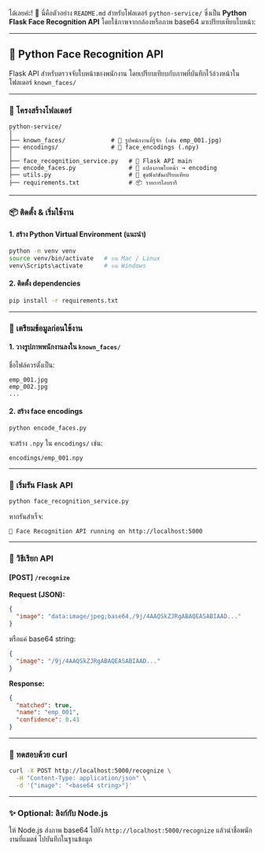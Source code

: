 ได้เลยค่ะ! 🎯 นี่คือตัวอย่าง `README.md` สำหรับโฟลเดอร์ `python-service/` ซึ่งเป็น **Python Flask Face Recognition API** โดยใช้ภาพจากกล้องหรือภาพ base64 มาเปรียบเทียบใบหน้า:

---

## 🐍 Python Face Recognition API

Flask API สำหรับตรวจจับใบหน้าของพนักงาน โดยเปรียบเทียบกับภาพที่บันทึกไว้ล่วงหน้าในโฟลเดอร์ `known_faces/`

---

### 📁 โครงสร้างโฟลเดอร์

```
python-service/
│
├── known_faces/             # 📸 รูปพนักงานที่รู้จัก (เช่น emp_001.jpg)
├── encodings/               # 💾 face_encodings (.npy)
│
├── face_recognition_service.py   # 🔁 Flask API main
├── encode_faces.py               # 🧠 แปลงภาพใบหน้า → encoding
├── utils.py                      # 🧩 ชุดฟังก์ชันเปรียบเทียบ
├── requirements.txt              # 📦 รายการไลบรารี
```

---

### 📦 ติดตั้ง & เริ่มใช้งาน

#### 1. สร้าง Python Virtual Environment (แนะนำ)

```bash
python -m venv venv
source venv/bin/activate   # บน Mac / Linux
venv\Scripts\activate      # บน Windows
```

#### 2. ติดตั้ง dependencies

```bash
pip install -r requirements.txt
```

---

### 🧠 เตรียมข้อมูลก่อนใช้งาน

#### 1. วางรูปภาพพนักงานลงใน `known_faces/`

ชื่อไฟล์ควรตั้งเป็น:

```
emp_001.jpg
emp_002.jpg
...
```

#### 2. สร้าง face encodings

```bash
python encode_faces.py
```

จะสร้าง `.npy` ใน `encodings/` เช่น:

```
encodings/emp_001.npy
```

---

### 🚀 เริ่มรัน Flask API

```bash
python face_recognition_service.py
```

หากรันสำเร็จ:

```
🚀 Face Recognition API running on http://localhost:5000
```

---

### 📡 วิธีเรียก API

#### \[POST] `/recognize`

**Request (JSON):**

```json
{
  "image": "data:image/jpeg;base64,/9j/4AAQSkZJRgABAQEASABIAAD..."
}
```

หรือแค่ base64 string:

```json
{
  "image": "/9j/4AAQSkZJRgABAQEASABIAAD..."
}
```

**Response:**

```json
{
  "matched": true,
  "name": "emp_001",
  "confidence": 0.43
}
```

---

### 🧪 ทดสอบด้วย curl

```bash
curl -X POST http://localhost:5000/recognize \
  -H "Content-Type: application/json" \
  -d '{"image": "<base64 string>"}'
```

---

### ✨ Optional: ลิงก์กับ Node.js

ให้ Node.js ส่งภาพ base64 ไปยัง `http://localhost:5000/recognize` แล้วนำชื่อพนักงานที่แมตช์ ไปบันทึกในฐานข้อมูล

